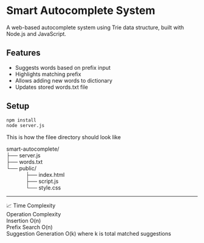 # Smart Autocomplete System

A web-based autocomplete system using Trie data structure, built with Node.js and JavaScript.

## Features

- Suggests words based on prefix input
- Highlights matching prefix
- Allows adding new words to dictionary
- Updates stored words.txt file

## Setup

```bash
npm install
node server.js
```

This is how the filee directory should look like
<br>

smart-autocomplete/<br>
├── server.js<br>
├── words.txt<br>
└── public/<br>
&nbsp;&nbsp;&nbsp;&nbsp;&nbsp;&nbsp;&nbsp;&nbsp;&nbsp;&nbsp;&nbsp;&nbsp;   ├── index.html<br>
&nbsp;&nbsp;&nbsp;&nbsp;&nbsp;&nbsp;&nbsp;&nbsp;&nbsp;&nbsp;&nbsp;&nbsp;   ├── script.js<br>
&nbsp;&nbsp;&nbsp;&nbsp;&nbsp;&nbsp;&nbsp;&nbsp;&nbsp;&nbsp;&nbsp;&nbsp;   └── style.css<br>


<hr>
📈 Time Complexity<br>
Operation	Complexity<br>
Insertion	O(n)<br>
Prefix Search	O(n)<br>
Suggestion Generation	O(k) where k is total matched suggestions<br>
